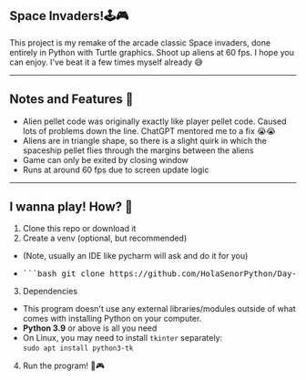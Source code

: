 ## Space Invaders!🕹️🎮

This project is my remake of the arcade classic Space invaders, done entirely in Python with
Turtle graphics. Shoot up aliens at 60 fps. I hope you can enjoy. I've beat it a few times myself already 😅

---

## Notes and Features 🤠
- Alien pellet code was originally exactly like player pellet code. Caused lots of problems down the line. ChatGPT mentored me to a fix 😭😭
- Aliens are in triangle shape, so there is a slight quirk in which the spaceship pellet flies through the margins between the aliens
- Game can only be exited by closing window
- Runs at around 60 fps due to screen update logic

---
## I wanna play! How? 🙏
1. Clone this repo or download it
2. Create a venv (optional, but recommended)
  - (Note, usually an IDE like pycharm will ask and do it for you)
  - <pre>```bash git clone https://github.com/HolaSenorPython/Day-95-Space-Invaders.git python -m venv venv source venv/bin/activate</pre>
3. Dependencies
  - This program doesn't use any external libraries/modules outside of what comes with installing Python on your computer.
  - **Python 3.9** or above is all you need
  - On Linux, you may need to install `tkinter` separately:  
  `sudo apt install python3-tk`
4. Run the program! 🚀🎮
